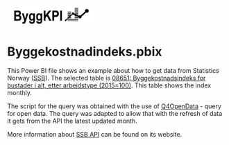 <img src="../../Documents/Logo Black.png" alt="ByggKPI Logo" style="width: 200px" />  

# Byggekostnadindeks.pbix

This Power BI file shows an example about how to get data from Statistics Norway ([SSB](https://www.ssb.no/)). The selected table is [08651: Byggekostnadsindeks for bustader i alt, etter arbeidstype (2015=100)](https://www.ssb.no/statbank/table/08651). This table shows the index monthly.

The script for the query was obtained with the use of [Q4OpenData](https://stat.qumio.com/) - query for open data. The query was adapted to allow that with the refresh of data it gets from the API the latest updated month.

More information about [SSB API](https://www.ssb.no/api) can be found on its website.


